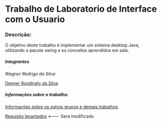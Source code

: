 # Trabalho de Laboratorio de Interface com o Usuario

### Descrição:

O objetivo deste trabalho é implementar um sistema desktop Java, utilizando o pacote swing e os conceitos aprendidos em sala. 

##### Integrantes

 _Wagner Rodrigo da Silva_

 [Denner Rondinely da Silva](https://github.com/dennerrondinely)

##### Informações sobre o trabalho: 

[Informações sobre os outros grupos e demais trabalhos ](https://github.com/Hack-Imobiliaria/Hack_Imoveis/blob/master/Arquivos/Especifica%C3%A7%C3%B5es_Trabalho_1_2018.pdf)

[Requisito levantados](https://github.com/Hack-Imobiliaria/Hack_Imoveis/blob/master/Arquivos/Requisitos%20da%20Imobili%C3%A1ria.md) <--- Sera modificado
